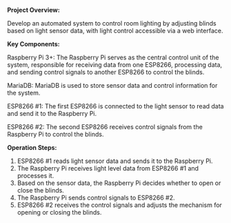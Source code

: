 **Project Overview:**

Develop an automated system to control room lighting by adjusting blinds based on light sensor data, with light control accessible via a web interface.

**Key Components:**

Raspberry Pi 3+: The Raspberry Pi serves as the central control unit of the system, responsible for receiving data from one ESP8266, processing data, and sending control signals to another ESP8266 to control the blinds.

MariaDB: MariaDB is used to store sensor data and control information for the system.

ESP8266 #1: The first ESP8266 is connected to the light sensor to read data and send it to the Raspberry Pi.

ESP8266 #2: The second ESP8266 receives control signals from the Raspberry Pi to control the blinds.

**Operation Steps:**

1. ESP8266 #1 reads light sensor data and sends it to the Raspberry Pi.
2. The Raspberry Pi receives light level data from ESP8266 #1 and processes it.
3. Based on the sensor data, the Raspberry Pi decides whether to open or close the blinds.
4. The Raspberry Pi sends control signals to ESP8266 #2.
5. ESP8266 #2 receives the control signals and adjusts the mechanism for opening or closing the blinds.

